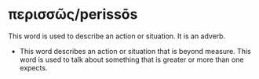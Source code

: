 # περισσῶς/perissōs
This word is used to describe an action or situation. It is an adverb.
* This word describes an action or situation that is beyond measure. This word is used to talk about something that is greater or more than one expects.
